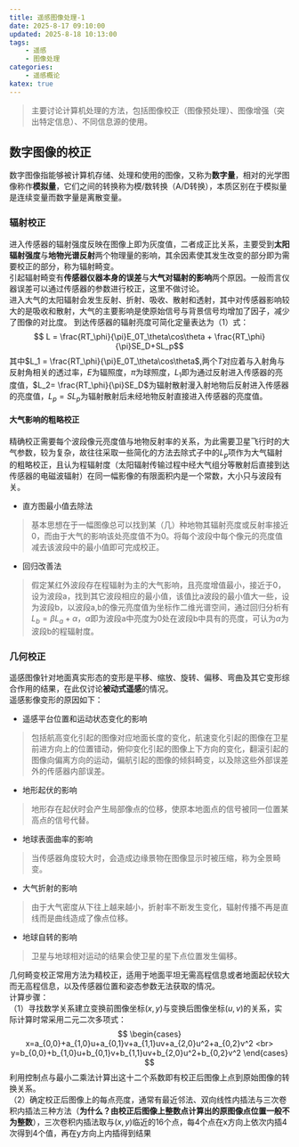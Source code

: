 ```yaml
---
title: 遥感图像处理-1
date: 2025-8-17 09:10:00
updated: 2025-8-18 10:13:00
tags:
    - 遥感
    - 图像处理
categories:
    - 遥感概论
katex: true
---
```

> 主要讨论计算机处理的方法，包括图像校正（图像预处理）、图像增强（突出特定信息）、不同信息源的使用。
## **数字图像的校正**
数字图像指能够被计算机存储、处理和使用的图像，又称为**数字量**，相对的光学图像称作**模拟量**，它们之间的转换称为模/数转换（A/D转换），本质区别在于模拟量是连续变量而数字量是离散变量。   
### **辐射校正**
进入传感器的辐射强度反映在图像上即为灰度值，二者成正比关系，主要受到**太阳辐射强度**与**地物光谱反射**两个物理量的影响，其余因素使其发生改变的部分即为需要校正的部分，称为辐射畸变。  
引起辐射畸变有**传感器仪器本身的误差**与**大气对辐射的影响**两个原因。一般而言仪器误差可以通过传感器的参数进行校正，这里不做讨论。   
进入大气的太阳辐射会发生反射、折射、吸收、散射和透射，其中对传感器影响较大的是吸收和散射，大气的主要影响是使原始信号与背景信号均增加了因子，减少了图像的对比度。
到达传感器的辐射亮度可简化定量表达为（1）式：
$$ L = \frac{RT_\phi}{\pi}E_0T_\theta\cos\theta + \frac{RT_\phi}{\pi}SE_D+SL_p$$
其中$L_1 = \frac{RT_\phi}{\pi}E_0T_\theta\cos\theta$,两个$T$对应着与入射角与反射角相关的透过率，$E$为辐照度，$\pi$为球照度，$L_1$即为通过反射进入传感器的亮度值，$L_2= \frac{RT_\phi}{\pi}SE_D$为辐射散射漫入射地物后反射进入传感器的亮度值，$L_p=SL_p$为辐射散射后未经地物反射直接进入传感器的亮度值。   
#### **大气影响的粗略校正**
精确校正需要每个波段像元亮度值与地物反射率的关系，为此需要卫星飞行时的大气参数，较为复杂，故往往采取一些简化的方法去除式子中的$L_p$项作为大气辐射的粗略校正，且认为程辐射度（太阳辐射传输过程中经大气组分等散射后直接到达传感器的电磁波辐射）在同一幅影像的有限面积内是一个常数，大小只与波段有关。  
- 直方图最小值去除法   
>  基本思想在于一幅图像总可以找到某（几）种地物其辐射亮度或反射率接近0，而由于大气的影响该处亮度值不为0。将每个波段中每个像元的亮度值减去该波段中的最小值即可完成校正。
- 回归改善法
> 假定某红外波段存在程辐射为主的大气影响，且亮度增值最小，接近于0，设为波段a，找到其它波段相应的最小值，该值比a波段的最小值大一些，设为波段b，以波段a,b的像元亮度值为坐标作二维光谱空间，通过回归分析有$L_b=\beta L_a + \alpha$，$\alpha$即为波段a中亮度为0处在波段b中具有的亮度，可认为$\alpha$为波段b的程辐射度。
### **几何校正**
遥感图像针对地面真实形态的变形是平移、缩放、旋转、偏移、弯曲及其它变形综合作用的结果，在此仅讨论**被动式遥感**的情况。   
遥感影像变形的原因如下：
* 遥感平台位置和运动状态变化的影响
> 包括航高变化引起的图像对应地面长度的变化，航速变化引起的图像在卫星前进方向上的位置错动，俯仰变化引起的图像上下方向的变化，翻滚引起的图像向偏离方向的运动，偏航引起的图像的倾斜畸变，以及除这些外部误差外的传感器内部误差。
* 地形起伏的影响
> 地形存在起伏时会产生局部像点的位移，使原本地面点的信号被同一位置某高点的信号代替。
* 地球表面曲率的影响
> 当传感器角度较大时，会造成边缘景物在图像显示时被压缩，称为全景畸变。
* 大气折射的影响
> 由于大气密度从下往上越来越小，折射率不断发生变化，辐射传播不再是直线而是曲线造成了像点位移。
* 地球自转的影响
> 卫星与地球相对运动的结果会使卫星的星下点位置发生偏移。    

几何畸变校正常用方法为精校正，适用于地面平坦无需高程信息或者地面起伏较大而无高程信息，以及传感器位置和姿态参数无法获取的情况。         
计算步骤：   
（1）寻找数学关系建立变换前图像坐标$(x,y)$与变换后图像坐标$(u,v)$的关系，实际计算时常采用二元二次多项式：
$$ 
\begin{cases} 
x=a_{0,0}+a_{1,0}u+a_{0,1}v+a_{1,1}uv+a_{2,0}u^2+a_{0,2}v^2 <br> y=b_{0,0}+b_{1,0}u+b_{0,1}v+b_{1,1}uv+b_{2,0}u^2+b_{0,2}v^2 
\end{cases} 
$$
利用控制点与最小二乘法计算出这十二个系数即有校正后图像上点到原始图像的转换关系。   
（2）确定校正后图像上的每点亮度，通常有最近邻法、双向线性内插法与三次卷积内插法三种方法（**为什么？由校正后图像上整数点计算出的原图像点位置一般不为整数**），三次卷积内插法取与$(x,y)$临近的16个点，每4个点在x方向上依次内插4次得到4个值，再在y方向上内插得到结果

